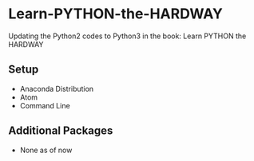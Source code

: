 # Learn-PYTHON-the-HARDWAY
Updating the Python2 codes to Python3 in the book: Learn PYTHON the HARDWAY

## Setup
- Anaconda Distribution
- Atom
- Command Line


## Additional Packages
- None as of now
